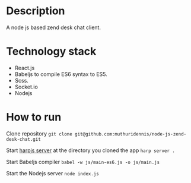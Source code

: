 # Description
A node js based zend desk chat client. 

# Technology stack
- React.js
- Babeljs to compile ES6 syntax to ES5. 
- Scss.
- Socket.io
- Nodejs 

# How to run
Clone repository `git clone git@github.com:muthuridennis/node-js-zend-desk-chat.git`

Start [harpjs server](http://harpjs.com) at the directory you cloned the app `harp server .`

Start Babeljs compiler `babel -w js/main-es6.js -o js/main.js`

Start the Nodejs server `node index.js`